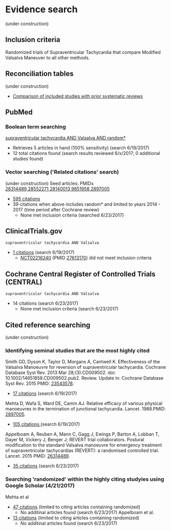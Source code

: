 # Evidence search
(under construction)
## Inclusion criteria
Randomized trials of Supraventricular Tachycardia that compare Modified Valsalva Maneuver to all other methods.

## Reconciliation tables
(under construction)
* [Comparison of included studies with prior systematic reviews](../reconciliation-tables)

## PubMed
### Boolean term searching

[supraventricular tachycardia AND Valsalva AND random\*](https://www.ncbi.nlm.nih.gov/pubmed?cmd=Search&term=supraventricular%20tachycardia%20AND%20Valsalva%20AND%20random*)
* Retrieves 5 articles in hand (100% sensitivity) (search 6/19/2017)
* 12 total citations found (search results reviewed 6/x/2017; 0 additional studies found)

### Vector searching ('Related citations' search)
(under construction)
Seed articles: PMIDs [26314489,28552271,28140013,9851958,2897005](https://www.ncbi.nlm.nih.gov/pubmed?cmd=Search&tool=SUMSearch2plugins&otool=kumclib&term=26314489%2028552271%2028140013%209851958%202897005)
* [595 citations](https://www.ncbi.nlm.nih.gov/pubmed?linkname=pubmed_pubmed&from_uid=26314489,28552271,28140013,9851958,2897005)
* 39 citations when above includes random* and limited to years 2014 - 2017 (time period after Cochrane review)
  * None met inclusion criteria (searched 6/23/2017)
## ClinicalTrials.gov

`supraventricular tachycardia AND Valsalva`
* [1 citations](https://clinicaltrials.gov/ct2/results?term=supraventricular+tachycardia+AND+Valsalva&Search=Search) (search 6/19/2017)
  * [NCT02216240](https://clinicaltrials.gov/ct2/show/NCT02216240) (PMID [27613170](https://www.ncbi.nlm.nih.gov/pubmed/27613170)) did not meet inclusion criteria

## Cochrane Central Register of Controlled Trials (CENTRAL)

`supraventricular tachycardia AND Valsalva`
* 14 citations (search 6/23/2017)
  * None met inclusion criteria (search 6/23/2017)

## Cited reference searching
(under construction)

### Identifying seminal studies that are the most highly cited
Smith GD, Dyson K, Taylor D, Morgans A, Cantwell K. Effectiveness of the Valsalva Manoeuvre for reversion of supraventricular tachycardia. Cochrane Database Syst Rev. 2013 Mar 28;(3):CD009502. doi: 10.1002/14651858.CD009502.pub2. Review. Update in: Cochrane Database Syst Rev. 2015 PMID: [23543578](http://pubmed.gov/23543578).
 * [17 citations](https://scholar.google.com/scholar?cites=2217747907445562937&as_sdt=2005&sciodt=0,5&hl=en) (search 6/19/2017)

Mehta D, Wafa S, Ward DE, Camm AJ. Relative efficacy of various physical manoeuvres in the termination of junctional tachycardia. Lancet. 1988.PMID: [2897005](http://pubmed.gov/2897005).
 * [105 citations ](https://scholar.google.com/scholar?cites=7605211014335624801) (search 6/19/2017)

Appelboam A, Reuben A, Mann C, Gagg J, Ewings P, Barton A, Lobban T, Dayer M, Vickery J, Benger J; REVERT trial collaborators. Postural modification to the standard Valsalva manoeuvre for emergency treatment of supraventricular tachycardias (REVERT): a randomised controlled trial. Lancet. 2015 PMID: [26314489](http://pubmed.gov/26314489).

* [35 citations](https://scholar.google.com/scholar?cites=14203230791400285038&as_sdt=2005&sciodt=0,5&hl=en) (search 6/23/2017)

### Searching 'randomized' within the highly citing studyies using Google Scholar (4/21/2017)
Mehta et al
* [47 citations](https://scholar.google.com/scholar?q=randomized&hl=en&as_sdt=2005&sciodt=0%2C5&cites=7605211014335624801&scipsc=1&oq=) (limited to citing articles containing randomized)
  * No additinal articles found (search 6/23/2017)
Appelboam et al. 
* [13 citations](https://scholar.google.com/scholar?q=randomized&hl=en&as_sdt=2005&sciodt=0%2C5&cites=14203230791400285038&scipsc=1&oq=random) (limited to citing articles containing randomized)
  * No additinal articles found (search 6/23/2017)
